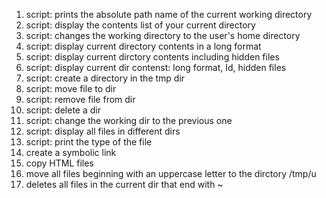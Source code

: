 1. script: prints the absolute path name of the current working directory
2. script: display the contents list of your current directory
3. script: changes the working directory to the user's home directory
4. script: display current directory contents in a long format
5. script: display current dirctory contents including hidden files
6. script: display current dir contenst: long format, Id, hidden files
7. script: create a directory in the tmp dir
8. script: move file to dir
9. script: remove file from dir
10. script: delete a dir
11. script: change the working dir to the previous one
12. script: display all files in different dirs
13. script: print the type of the file
14. create a symbolic link
15. copy HTML files
16. move all files beginning with an uppercase letter to the dirctory /tmp/u
17. deletes all files in the current dir that end with ~
